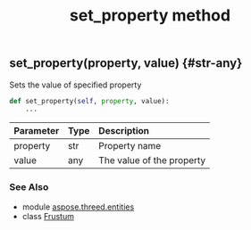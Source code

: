 ﻿---
title: set_property method
second_title: Aspose.3D for Python via .NET API References
description: 
type: docs
weight: 70
url: /python-net/aspose.threed.entities/frustum/set_property/
is_root: false
---

## set_property(property, value) {#str-any}

Sets the value of specified property



```python
def set_property(self, property, value):
    ...
```


| Parameter | Type | Description |
| :- | :- | :- |
| property | str | Property name |
| value | any | The value of the property |



### See Also
* module [aspose.threed.entities](../../)
* class [Frustum](/3d/python-net/aspose.threed.entities/frustum)
